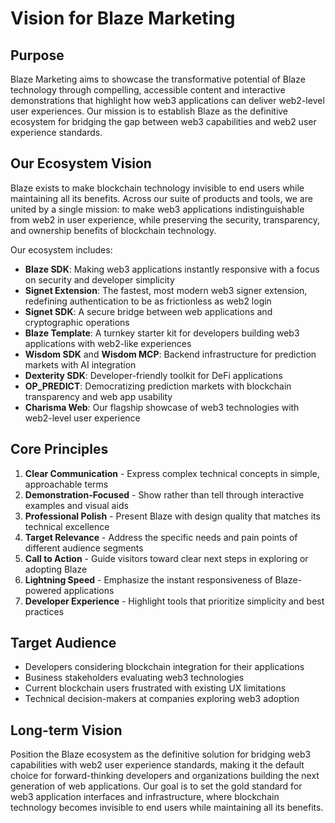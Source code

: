 # Vision for Blaze Marketing

## Purpose
Blaze Marketing aims to showcase the transformative potential of Blaze technology through compelling, accessible content and interactive demonstrations that highlight how web3 applications can deliver web2-level user experiences. Our mission is to establish Blaze as the definitive ecosystem for bridging the gap between web3 capabilities and web2 user experience standards.

## Our Ecosystem Vision
Blaze exists to make blockchain technology invisible to end users while maintaining all its benefits. Across our suite of products and tools, we are united by a single mission: to make web3 applications indistinguishable from web2 in user experience, while preserving the security, transparency, and ownership benefits of blockchain technology.

Our ecosystem includes:
- **Blaze SDK**: Making web3 applications instantly responsive with a focus on security and developer simplicity
- **Signet Extension**: The fastest, most modern web3 signer extension, redefining authentication to be as frictionless as web2 login
- **Signet SDK**: A secure bridge between web applications and cryptographic operations
- **Blaze Template**: A turnkey starter kit for developers building web3 applications with web2-like experiences
- **Wisdom SDK** and **Wisdom MCP**: Backend infrastructure for prediction markets with AI integration
- **Dexterity SDK**: Developer-friendly toolkit for DeFi applications
- **OP_PREDICT**: Democratizing prediction markets with blockchain transparency and web app usability
- **Charisma Web**: Our flagship showcase of web3 technologies with web2-level user experience

## Core Principles
1. **Clear Communication** - Express complex technical concepts in simple, approachable terms
2. **Demonstration-Focused** - Show rather than tell through interactive examples and visual aids
3. **Professional Polish** - Present Blaze with design quality that matches its technical excellence
4. **Target Relevance** - Address the specific needs and pain points of different audience segments
5. **Call to Action** - Guide visitors toward clear next steps in exploring or adopting Blaze
6. **Lightning Speed** - Emphasize the instant responsiveness of Blaze-powered applications
7. **Developer Experience** - Highlight tools that prioritize simplicity and best practices

## Target Audience
- Developers considering blockchain integration for their applications
- Business stakeholders evaluating web3 technologies
- Current blockchain users frustrated with existing UX limitations
- Technical decision-makers at companies exploring web3 adoption

## Long-term Vision
Position the Blaze ecosystem as the definitive solution for bridging web3 capabilities with web2 user experience standards, making it the default choice for forward-thinking developers and organizations building the next generation of web applications. Our goal is to set the gold standard for web3 application interfaces and infrastructure, where blockchain technology becomes invisible to end users while maintaining all its benefits.